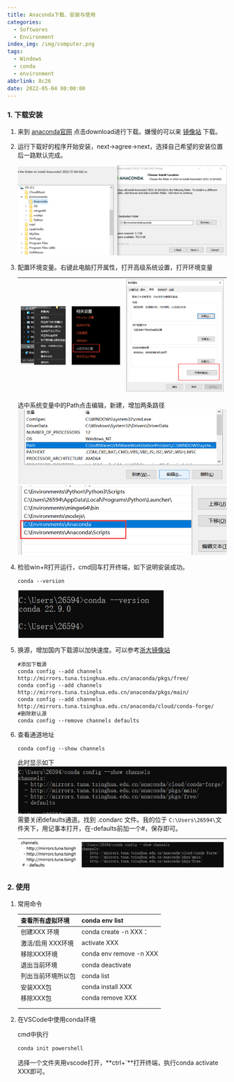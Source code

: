 ```yaml
---
title: Anaconda下载、安装与使用
categories:
  - Softwares
  - Environment
index_img: /img/computer.png
tags:
  - Windows
  - conda
  - environment
abbrlink: 8c26
date: 2022-05-04 00:00:00
---
```




### 1. 下载安装

1. 来到 [anaconda官网](https://www.anaconda.com/) 点击download进行下载。嫌慢的可以来 [镜像站](https://mirrors.zju.edu.cn/) 下载。
2. 运行下载好的程序开始安装，next->agree->next，选择自己希望的安装位置后一路默认完成。

	![image-1](../../../../image/Anaconda/install_place.png)

3. 配置环境变量。右键此电脑打开属性，打开高级系统设置，打开环境变量

   | ![image-2](../../../../image/Anaconda/attribute.png) | ![image-3](../../../../image/Anaconda/advanced_setting.png)| ![image-4](../../../../image/Anaconda/env_para.png) |
   | --- | --- | --- |
   
	选中系统变量中的Path点击编辑，新建，增加两条路径
	![image-5](../../../../image/Anaconda/edit.png)![image-6](../../../../image/Anaconda/add_path.png)

4. 检验win+R打开运行，cmd回车打开终端，如下说明安装成功。

    ```
    conda --version
    ```

	![image-7](../../../../image/Anaconda/conda_version.png)

5. 换源，增加国内下载源以加快速度。可以参考[浙大镜像站](https://mirror.zju.edu.cn/docs/anaconda/)

    ```
    #添加下载源
    conda config --add channels http://mirrors.tuna.tsinghua.edu.cn/anaconda/pkgs/free/
    conda config --add channels http://mirrors.tuna.tsinghua.edu.cn/anaconda/pkgs/main/
    conda config --add channels http://mirrors.tuna.tsinghua.edu.cn/anaconda/cloud/conda-forge/
    #删除默认源
    conda config --remove channels defaults
    ```
    
    
    
6. 查看通道地址
    ```
    conda config --show channels
    ```
    
    此时显示如下
    ![image-8](../../../../image/Anaconda/channels.png)
    需要关闭defaults通道。找到 .condarc 文件。我的位于 `C:\Users\26594\`文件夹下，用记事本打开，在-defaults前加一个#，保存即可。

	| ![image-9](../../../../image/Anaconda/condarc.png) | ![image-10](../../../../image/Anaconda/new_channels.png) |
	| --- | --- |



### 2. 使用

1. 常用命令

	| 查看所有虚拟环境 | conda env list |
	| --- | --- |
	| 创建XXX 环境 | conda create -n XXX： |
	| 激活/启用 XXX环境 | activate XXX |
	| 移除XXX环境 | conda env remove -n XXX |
	| 退出当前环境 | conda deactivate |
	| 列出当前环境所以包 | conda list |
	| 安装XXX包 | conda install XXX |
	| 移除XXX包 | conda remove XXX |
	|  |  |
	|  |  |
   
2. 在VSCode中使用conda环境

	cmd中执行
	
	```bash
	conda init powershell
	```

	选择一个文件夹用vscode打开，**ctrl+`**打开终端，执行conda activate XXX即可。
